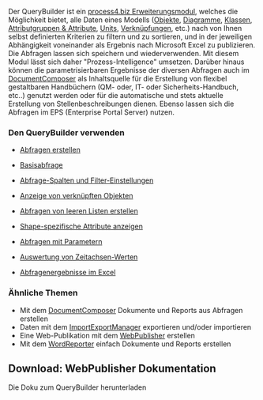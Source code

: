 

Der QueryBuilder ist ein [process4.biz
Erweiterungsmodul](process4-biz-erweiterungsmodule), welches die
Möglichkeit bietet, alle Daten eines Modells ([Objekte](objekt),
[Diagramme](diagramm), [Klassen](klasse), [Attributgruppen &
Attribute](attributgruppe-und-attribut), [Units](unit),
[Verknüpfungen](verknüpfungen), etc.) nach von Ihnen selbst definierten
Kriterien zu filtern und zu sortieren, und in der jeweiligen
Abhängigkeit voneinander als Ergebnis nach Microsoft Excel zu
publizieren. Die Abfragen lassen sich speichern und wiederverwenden. Mit
diesem Modul lässt sich daher "Prozess-Intelligence" umsetzen. Darüber
hinaus können die parametrisierbaren Ergebnisse der diversen Abfragen
auch im [DocumentComposer](DocumentComposer) als Inhaltsquelle für die
Erstellung von flexibel gestaltbaren Handbüchern (QM- oder, IT- oder
Sicherheits-Handbuch, etc..) genutzt werden oder für die automatische
und stets aktuelle Erstellung von Stellenbeschreibungen dienen. Ebenso
lassen sich die Abfragen im EPS (Enterprise Portal Server) nutzen.

### Den QueryBuilder verwenden

-   [Abfragen
    erstellen](abfrage-erstellen)

-   [Basisabfrage](basisabfrage)

-   [Abfrage-Spalten und
    Filter-Einstellungen](abfrage-spalten-und-filter-einstellungen)

-   [Anzeige von verknüpften
    Objekten](anzeige-von-verknüpften-objekten)

-   [Abfragen von leeren Listen
    erstellen](abfragen-von-leeren-listen-erstellen)

-   [Shape-spezifische Attribute
    anzeigen](shape-spezifische-attribute-anzeigen)

-   [Abfragen mit
    Parametern](abfragen-mit-parametern)

-   [Auswertung von
    Zeitachsen-Werten](auswertung-von-zeitachsen-werten)

-   [Abfragenergebnisse im
    Excel](abfragenergebnisse-im-excel)

### Ähnliche Themen

-   Mit dem [DocumentComposer](documentcomposer-de) Dokumente und Reports
    aus Abfragen erstellen
-   Daten mit dem [ImportExportManager](importexportmanager-de) exportieren
    und/oder importieren
-   Eine Web-Publikation mit dem
    [WebPublisher](webpublisher-de)
    erstellen
-   Mit dem [WordReporter](wordreporter-de) einfach Dokumente und Reports
    erstellen

## Download: WebPublisher Dokumentation

Die Doku zum QueryBuilder herunterladen
